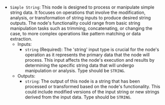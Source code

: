 - `Simple String`: This node is designed to process or manipulate simple string data. It focuses on operations that involve the modification, analysis, or transformation of string inputs to produce desired string outputs. The node's functionality could range from basic string manipulation tasks such as trimming, concatenating, or changing the case, to more complex operations like pattern matching or data extraction.
    - Inputs:
        - `string` (Required): The 'string' input type is crucial for the node's operation as it represents the primary data that the node will process. This input affects the node's execution and results by determining the specific string data that will undergo manipulation or analysis. Type should be `STRING`.
    - Outputs:
        - `string`: The output of this node is a string that has been processed or transformed based on the node's functionality. This could include modified versions of the input string or new strings derived from the input data. Type should be `STRING`.
